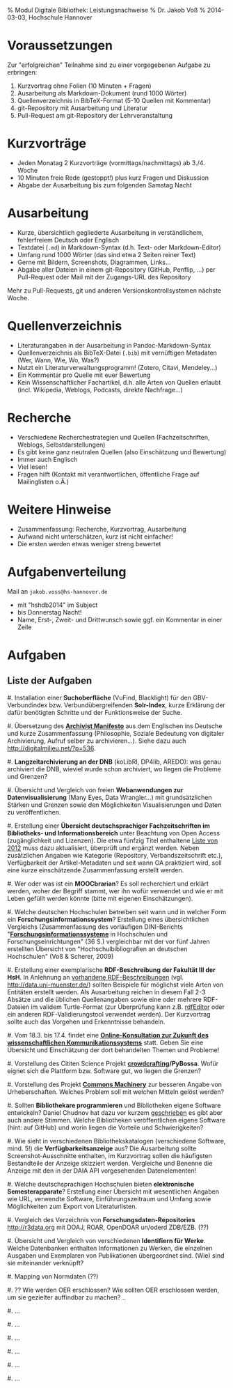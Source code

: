 % Modul Digitale Bibliothek: Leistungsnachweise
% Dr. Jakob Voß
% 2014-03-03, Hochschule Hannover

# Voraussetzungen

Zur "erfolgreichen" Teilnahme sind zu einer vorgegebenen Aufgabe zu
erbringen:

1. Kurzvortrag ohne Folien (10 Minuten + Fragen)
2. Ausarbeitung als Markdown-Dokument (rund 1000 Wörter)
3. Quellenverzeichnis in BibTeX-Format (5-10 Quellen mit Kommentar)
4. git-Repository mit Ausarbeitung und Literatur
5. Pull-Request am git-Repository der Lehrveranstaltung

# Kurzvorträge

* Jeden Monatag 2 Kurzvorträge (vormittags/nachmittags) ab 3./4. Woche
* 10 Minuten freie Rede (gestoppt!) plus kurz Fragen und Diskussion
* Abgabe der Ausarbeitung bis zum folgenden Samstag Nacht

# Ausarbeitung

* Kurze, übersichtlich gegliederte Ausarbeitung in verständlichem,
  fehlerfreiem Deutsch oder Englisch
* Textdatei (`.md`) in Markdown-Syntax (d.h. Text- oder Markdown-Editor)
* Umfang rund 1000 Wörter (das sind etwa 2 Seiten reiner Text)
* Gerne mit Bildern, Screenshots, Diagrammen, Links...
* Abgabe aller Dateien in einem git-Repository (GitHub, Penflip, ...) 
  per Pull-Request oder Mail mit der Zugangs-URL des Repository

Mehr zu Pull-Requests, git und anderen Versionskontrollsystemen nächste Woche.

# Quellenverzeichnis

* Literaturangaben in der Ausarbeitung in Pandoc-Markdown-Syntax
* Quellenverzeichnis als BibTeX-Datei (`.bib`) mit vernüftigen Metadaten
  (Wer, Wann, Wie, Wo, Was?)
* Nutzt ein Literaturverwaltungsprogramm! (Zotero, Citavi, Mendeley...)
* Ein Kommentar pro Quelle mit euer Bewertung
* Kein Wissenschaftlicher Fachartikel, d.h. alle Arten von Quellen
  erlaubt (incl. Wikipedia, Weblogs, Podcasts, direkte Nachfrage...)

# Recherche

* Verschiedene Recherchestrategien und Quellen (Fachzeitschriften,
  Weblogs, Selbstdarstellungen)
* Es gibt keine ganz neutralen Quellen (also Einschätzung und Bewertung)
* Immer auch Englisch
* Viel lesen!
* Fragen hilft (Kontakt mit verantwortlichen, öffentliche Frage auf
  Mailinglisten o.Ä.)

# Weitere Hinweise

* Zusammenfassung: Recherche, Kurzvortrag, Ausarbeitung
* Aufwand nicht unterschätzen, kurz ist nicht einfacher!
* Die ersten werden etwas weniger streng bewertet

# Aufgabenverteilung

Mail an `jakob.voss@hs-hannover.de`

* mit "hshdb2014" im Subject 
* bis Donnerstag Nacht!
* Name, Erst-, Zweit- und Drittwunsch sowie ggf. ein Kommentar in einer Zeile

# Aufgaben

## Liste der Aufgaben

#. Installation einer **Suchoberfläche** (VuFind, Blacklight) für den
   GBV-Verbundindex bzw. Verbundübergreifenden **Solr-Index**, kurze
   Erklärung der dafür benötigten Schritte und der Funktionsweise der
   Suche.

#. Übersetzung des **[Archivist
   Manifesto](http://www.metamute.org/editorial/lab/archivist-manifesto)**
   aus dem Englischen ins Deutsche und kurze Zusammenfassung (Philosophie,
   Soziale Bedeutung von digitaler Archivierung, Aufruf selber zu
   archivieren...). Siehe dazu auch <http://digitalmilieu.net/?p=536>.

#. **Langzeitarchivierung an der DNB** (koLibRI, DP4lib, AREDO): was genau
   archiviert die DNB, wieviel wurde schon archiviert, wo liegen die
   Probleme und Grenzen?

#. Übersicht und Vergleich von freien **Webanwendungen zur Datenvisualisierung** 
   (Many Eyes, Data Wrangler...) mit grundsätzlichen Stärken und Grenzen
   sowie den Möglichkeiten Visualisierungen und Daten zu veröffentlichen.

#. Erstellung einer **Übersicht deutschsprachiger Fachzeitschriften im 
   Bibliotheks- und Informationsbereich** unter Beachtung von Open Access
   (zugänglichkeit und Lizenzen). Die etwa fünfzig Titel enthaltene [Liste
   von 2012](https://docs.google.com/spreadsheet/ccc?key=0Aro_DAmC_PbndFItMmpFUjVYUnljTk5FZHYzQW5yOWc)
   muss dazu aktualisiert, überprüft und ergänzt werden. Neben zusätzlichen
   Angaben wie Kategorie (Repository, Verbandszeitschrift etc.), Verfügbarkeit
   der Artikel-Metadaten und seit wann OA praktiziert wird, soll eine
   kurze einschätzende Zusammenfassung erstellt werden.

#. Wer oder was ist ein **MOOCbrarian**? Es soll recherchiert und erklärt
   werden, woher der Begriff stammt, wer ihn wofür verwendet und wie er
   mit Leben gefüllt werden könnte (bitte mit eigenen Einschätzungen).

#. Welche deutschen Hochschulen betreiben seit wann und in welcher Form ein
   **Forschungsinformationssystem**? Erstellung eines übersichtlichen
   Vergleichs (Zusammenfassung des vorläufigen DINI-Berichts
   "[**Forschungsinformationssysteme**](http://dx.doi.org/10.5281/zenodo.7697) 
   in Hochschulen und Forschungseinrichtungen" (36 S.) vergleichbar mit 
   der vor fünf Jahren erstellten Übersicht von "Hochschulbibliografien an
   deutschen Hochschulen" (Voß & Scherer, 2009)

#. Erstellung einer exemplarische **RDF-Beschreibung der Fakultät III der HsH**.
   In Anlehnung an [vorhandene RDF-Beschreibungen](http://linkeduniversities.org/)
   (vgl. <http://data.uni-muenster.de/>) sollten Beispiele für möglichst viele Arten 
   von Entitäten erstellt werden. Als Ausarbeitung reichen in diesem Fall 2-3 Absätze 
   und die üblichen Quellenangaben sowie eine oder mehrere RDF-Dateien im validem 
   Turtle-Format (zur Überprüfung kann z.B. 
   [rdfEditor](https://bitbucket.org/dotnetrdf/dotnetrdf/wiki/UserGuide/Tools/rdfEditor)
   oder ein anderen RDF-Validierungstool verwendet werden). Der Kurzvortrag
   sollte auch das Vorgehen und Erkenntnisse behandeln.

#. Vom 18.3. bis 17.4. findet eine **[Online-Konsultation zur Zukunft des
   wissenschaftlichen Kommunikationssystems](http://www.publikationssystem.de)**
   statt. Geben Sie eine Übersicht und Einschätzung der dort behandelten
   Themen und Probleme!

#. Vorstellung des Cititen Science Projekt **[crowdcrafting](http://crowdcrafting.org)/PyBossa**.
   Wofür eignet sich die Plattform bzw. Software gut, wo liegen die Grenzen? 

#. Vorstellung des Projekt **[Commons Machinery](http://commonsmachinery.se/)**
   zur besseren Angabe von Urheberschaften. Welches Problem soll mit welchen 
   Mitteln gelöst werden?

#. Sollten **Bibliothekare programmieren** und Bibliotheken eigene Software
   entwickeln? Daniel Chudnov hat dazu vor kurzem
   [geschrieben](http://library.gwu.edu/scholarly-technology-group/posts/why-we-write-software-gw-libraries)
   es gibt aber auch andere Stimmen. Welche Bibliotheken veröffentlichen eigene 
   Software (hint: auf GitHub) und worin liegen die Vorteile und
   Schwierigkeiten?

#. Wie sieht in verschiedenen Bibliothekskatalogen (verschiedene Software,
   mind. 5!) die **Verfügbarkeitsanzeige** aus? Die Ausarbeitung sollte
   Screenshot-Ausschnitte enthalten, im Kurzvortrag sollen die häufigsten
   Bestandteile der Anzeige skizziert werden. Vergleiche und Benenne die 
   Anzeige mit den in der DAIA API vorgesehenden Datenelementen!

#. Welche deutschsprachigen Hochschulen bieten **elektronische
   Semesterapparate**? Erstellung einer Übersicht mit wesentlichen Angaben wie 
   URL, verwendte Software, Einführungszeitraum und Umfang sowie Möglichkeiten
   zum Export von Literaturlisten.

#. Vergleich des Verzeichnis von **Forschungsdaten-Repositories**
   <http://r3data.org> mit DOAJ, ROAR, OpenDOAR un/oderd ZDB/EZB. (??)

#. Übersicht und Vergleich von verschiedenen **Identifiern für Werke**.
   Welche Datenbanken enthalten Informationen zu Werken, die einzelnen
   Ausgaben und Exemplaren von Publikationen übergeordnet sind.
   (Wie) sind sie miteinander verknüpft?

#. Mapping von Normdaten (??)

#. ?? Wie werden OER erschlossen? Wie sollten OER erschlossen werden, um sie
   gezielter auffindbar zu machen? ..

#. ...

#. ...

#. ...

#. ...

#. ...

#. ...


